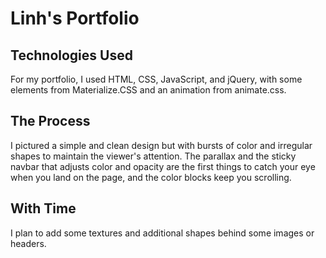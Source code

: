 # Linh's Portfolio

## Technologies Used
For my portfolio, I used HTML, CSS, JavaScript, and jQuery, with some elements from Materialize.CSS and an animation from animate.css. 

## The Process
I pictured a simple and clean design but with bursts of color and irregular shapes to maintain the viewer's attention. The parallax and the sticky navbar that adjusts color and opacity are the first things to catch your eye when you land on the page, and the color blocks keep you scrolling. 

## With Time
I plan to add some textures and additional shapes behind some images or headers.
